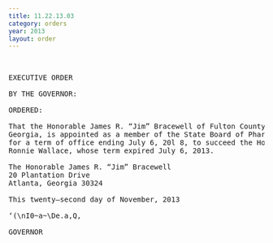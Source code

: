 ```yaml
---
title: 11.22.13.03
category: orders
year: 2013
layout: order
---
```


<pre> 

EXECUTIVE ORDER

BY THE GOVERNOR:

ORDERED:

That the Honorable James R. “Jim” Bracewell of Fulton County,
Georgia, is appointed as a member of the State Board of Pharmacy,
for a term of office ending July 6, 20l 8, to succeed the Honorable
Ronnie Wallace, whose term expired July 6, 2013.

The Honorable James R. “Jim” Bracewell
20 Plantation Drive
Atlanta, Georgia 30324

This twenty—second day of November, 2013

‘(\nI0~a~\De.a,Q,

GOVERNOR

</pre>
